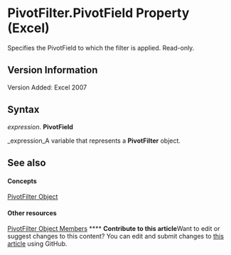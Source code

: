 
# PivotFilter.PivotField Property (Excel)

Specifies the PivotField to which the filter is applied. Read-only.


## Version Information

Version Added: Excel 2007 


## Syntax

 _expression_. **PivotField**

 _expression_A variable that represents a  **PivotFilter** object.


## See also


#### Concepts


 [PivotFilter Object](70c27dc9-2c19-47d2-307b-808507039d94.md)
#### Other resources


 [PivotFilter Object Members](a1be2481-9d14-cc49-8a1b-187048f0d179.md)
****   **Contribute to this article**Want to edit or suggest changes to this content? You can edit and submit changes to  [this article](https://github.com/jhershey00/VBA_Excel_Test/OpenXMLCon/articles/70f63d44-e397-f98c-c044-5406a0609ef0.md) using GitHub.

